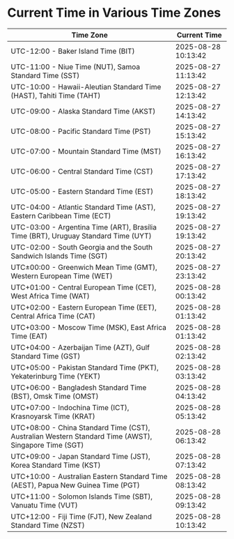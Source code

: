 # Current Time in Various Time Zones

| Time Zone | Current Time |
|-----------|--------------|
| UTC-12:00 - Baker Island Time (BIT) | 2025-08-28 10:13:42 |
| UTC-11:00 - Niue Time (NUT), Samoa Standard Time (SST) | 2025-08-27 11:13:42 |
| UTC-10:00 - Hawaii-Aleutian Standard Time (HAST), Tahiti Time (TAHT) | 2025-08-27 12:13:42 |
| UTC-09:00 - Alaska Standard Time (AKST) | 2025-08-27 14:13:42 |
| UTC-08:00 - Pacific Standard Time (PST) | 2025-08-27 15:13:42 |
| UTC-07:00 - Mountain Standard Time (MST) | 2025-08-27 16:13:42 |
| UTC-06:00 - Central Standard Time (CST) | 2025-08-27 17:13:42 |
| UTC-05:00 - Eastern Standard Time (EST) | 2025-08-27 18:13:42 |
| UTC-04:00 - Atlantic Standard Time (AST), Eastern Caribbean Time (ECT) | 2025-08-27 19:13:42 |
| UTC-03:00 - Argentina Time (ART), Brasília Time (BRT), Uruguay Standard Time (UYT) | 2025-08-27 19:13:42 |
| UTC-02:00 - South Georgia and the South Sandwich Islands Time (SGT) | 2025-08-27 20:13:42 |
| UTC±00:00 - Greenwich Mean Time (GMT), Western European Time (WET) | 2025-08-27 23:13:42 |
| UTC+01:00 - Central European Time (CET), West Africa Time (WAT) | 2025-08-28 00:13:42 |
| UTC+02:00 - Eastern European Time (EET), Central Africa Time (CAT) | 2025-08-28 01:13:42 |
| UTC+03:00 - Moscow Time (MSK), East Africa Time (EAT) | 2025-08-28 01:13:42 |
| UTC+04:00 - Azerbaijan Time (AZT), Gulf Standard Time (GST) | 2025-08-28 02:13:42 |
| UTC+05:00 - Pakistan Standard Time (PKT), Yekaterinburg Time (YEKT) | 2025-08-28 03:13:42 |
| UTC+06:00 - Bangladesh Standard Time (BST), Omsk Time (OMST) | 2025-08-28 04:13:42 |
| UTC+07:00 - Indochina Time (ICT), Krasnoyarsk Time (KRAT) | 2025-08-28 05:13:42 |
| UTC+08:00 - China Standard Time (CST), Australian Western Standard Time (AWST), Singapore Time (SGT) | 2025-08-28 06:13:42 |
| UTC+09:00 - Japan Standard Time (JST), Korea Standard Time (KST) | 2025-08-28 07:13:42 |
| UTC+10:00 - Australian Eastern Standard Time (AEST), Papua New Guinea Time (PGT) | 2025-08-28 08:13:42 |
| UTC+11:00 - Solomon Islands Time (SBT), Vanuatu Time (VUT) | 2025-08-28 09:13:42 |
| UTC+12:00 - Fiji Time (FJT), New Zealand Standard Time (NZST) | 2025-08-28 10:13:42 |
